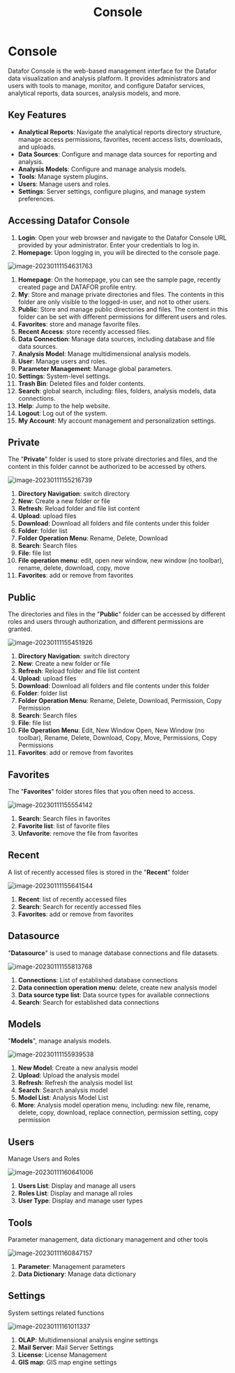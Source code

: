 ﻿---
id: kzt-jmgnjs
title: Console
sidebar_position: 1
---
# Console

Datafor Console is the web-based management interface for the Datafor data visualization and analysis platform. It provides administrators and users with tools to manage, monitor, and configure Datafor services, analytical reports, data sources, analysis models, and more.

## Key Features

- **Analytical Reports**: Navigate the analytical reports directory structure, manage access permissions, favorites, recent access lists, downloads, and uploads.
- **Data Sources**: Configure and manage data sources for reporting and analysis.
- **Analysis Models**: Configure and manage analysis models.
- **Tools**: Manage system plugins.
- **Users**: Manage users and roles.
- **Settings**: Server settings, configure plugins, and manage system preferences.

## Accessing Datafor Console

1. **Login**: Open your web browser and navigate to the Datafor Console URL provided by your administrator. Enter your credentials to log in.
2. **Homepage**: Upon logging in, you will be directed to the console page.

![image-20230111154631763](../../../../../static/img/en/datafor/console/image-20230111154631763.png)

1. **Homepage**: On the homepage, you can see the sample page, recently created page and DATAFOR profile entry.
2. **My**: Store and manage private directories and files. The contents in this folder are only visible to the logged-in user, and not to other users.
3. **Public**: Store and manage public directories and files. The content in this folder can be set with different permissions for different users and roles.
4. **Favorites**: store and manage favorite files.
5. **Recent Access**: store recently accessed files.
6. **Data Connection**: Manage data sources, including database and file data sources.
7. **Analysis Model**: Manage multidimensional analysis models.
8. **User**: Manage users and roles.
9. **Parameter Management**: Manage global parameters.
10. **Settings**: System-level settings.
11. **Trash Bin**: Deleted files and folder contents.
12. **Search**: global search, including: files, folders, analysis models, data connections.
13. **Help**: Jump to the help website.
14. **Logout**: Log out of the system.
15. **My Account**: My account management and personalization settings.

## Private

The "**Private**" folder is used to store private directories and files, and the content in this folder cannot be authorized to be accessed by others.

![image-20230111155216739](../../../../../static/img/en/datafor/console/image-20230111155216739.png)


1. **Directory Navigation**: switch directory
2. **New**: Create a new folder or file
3. **Refresh**: Reload folder and file list content
4. **Upload**: upload files
5. **Download**: Download all folders and file contents under this folder
6. **Folder**: folder list
7. **Folder Operation Menu**: Rename, Delete, Download
8. **Search**: Search files
9. **File**: file list
10. **File operation menu**: edit, open new window, new window (no toolbar), rename, delete, download, copy, move
11. **Favorites**: add or remove from favorites

## Public

The directories and files in the "**Public**" folder can be accessed by different roles and users through authorization, and different permissions are granted.

![image-20230111155451926](../../../../../static/img/en/datafor/console/image-20230111155451926.png)

1. **Directory Navigation**: switch directory
2. **New**: Create a new folder or file
3. **Refresh**: Reload folder and file list content
4. **Upload**: upload files
5. **Download**: Download all folders and file contents under this folder
6. **Folder**: folder list
7. **Folder Operation Menu**: Rename, Delete, Download, Permission, Copy Permission
8. **Search**: Search files
9. **File**: file list
10. **File Operation Menu**: Edit, New Window Open, New Window (no toolbar), Rename, Delete, Download, Copy, Move, Permissions, Copy Permissions
11. **Favorites**: add or remove from favorites

## Favorites

The "**Favorites**" folder stores files that you often need to access.

![image-20230111155554142](../../../../../static/img/en/datafor/console/image-20230111155554142.png)

1. **Search**: Search files in favorites
2. **Favorite list**: list of favorite files
3. **Unfavorite**: remove the file from favorites

## Recent

A list of recently accessed files is stored in the "**Recent**" folder

![image-20230111155641544](../../../../../static/img/en/datafor/console/image-20230111155641544.png)

1. **Recent**: list of recently accessed files
2. **Search**: Search for recently accessed files
3. **Favorites**: add or remove from favorites

## Datasource

"**Datasource**" is used to manage database connections and file datasets.

![image-20230111155813768](../../../../../static/img/en/datafor/console/image-20230111155813768.png)

1. **Connections**: List of established database connections
2. **Data connection operation menu**: delete, create new analysis model
3. **Data source type list**: Data source types for available connections
4. **Search**: Search for established data connections

## Models

"**Models**", manage analysis models.

![image-20230111155939538](../../../../../static/img/en/datafor/console/image-20230111155939538.png)

1. **New Model**: Create a new analysis model
2. **Upload**: Upload the analysis model
3. **Refresh**: Refresh the analysis model list
4. **Search**: Search analysis model
5. **Model List**: Analysis Model List
6. **More**: Analysis model operation menu, including: new file, rename, delete, copy, download, replace connection, permission setting, copy permission

## Users

Manage Users and Roles

![image-20230111160641006](../../../../../static/img/en/datafor/console/image-20230111160641006.png)

1. **Users List**: Display and manage all users
2. **Roles List**: Display and manage all roles
3. **User Type**: Display and manage user types

## Tools

Parameter management, data dictionary management and other tools

![image-20230111160847157](../../../../../static/img/en/datafor/console/image-20230111160847157.png)

1. **Parameter**: Management parameters
2. **Data Dictionary**: Manage data dictionary

## Settings

System settings related functions

![image-20230111161011337](../../../../../static/img/en/datafor/console/image-20230111161011337.png)

1. **OLAP**: Multidimensional analysis engine settings
2. **Mail Server**: Mail Server Settings
3. **License**: License Management
2. **GIS map**: GIS map engine settings
